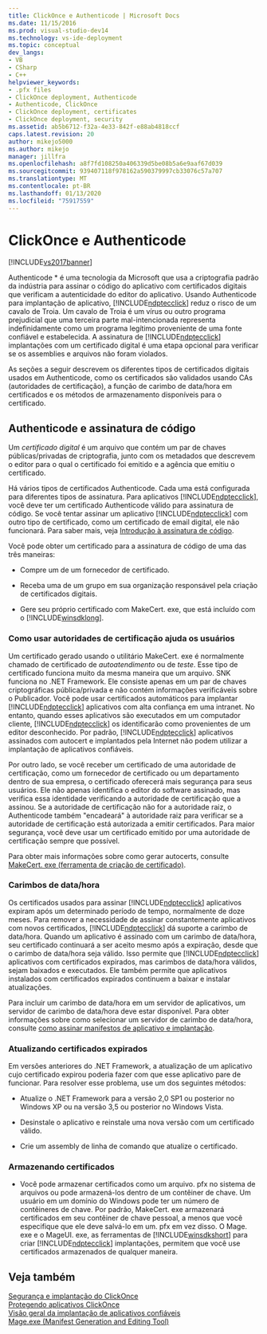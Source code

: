 ```yaml
---
title: ClickOnce e Authenticode | Microsoft Docs
ms.date: 11/15/2016
ms.prod: visual-studio-dev14
ms.technology: vs-ide-deployment
ms.topic: conceptual
dev_langs:
- VB
- CSharp
- C++
helpviewer_keywords:
- .pfx files
- ClickOnce deployment, Authenticode
- Authenticode, ClickOnce
- ClickOnce deployment, certificates
- ClickOnce deployment, security
ms.assetid: ab5b6712-f32a-4e33-842f-e88ab4818ccf
caps.latest.revision: 20
author: mikejo5000
ms.author: mikejo
manager: jillfra
ms.openlocfilehash: a8f7fd108250a406339d5be08b5a6e9aaf67d039
ms.sourcegitcommit: 939407118f978162a590379997cb33076c57a707
ms.translationtype: MT
ms.contentlocale: pt-BR
ms.lasthandoff: 01/13/2020
ms.locfileid: "75917559"
---
```

# <a name="clickonce-and-authenticode"></a>ClickOnce e Authenticode
[!INCLUDE[vs2017banner](../includes/vs2017banner.md)]

Authenticode * é uma tecnologia da Microsoft que usa a criptografia padrão da indústria para assinar o código do aplicativo com certificados digitais que verificam a autenticidade do editor do aplicativo. Usando Authenticode para implantação de aplicativo, [!INCLUDE[ndptecclick](../includes/ndptecclick-md.md)] reduz o risco de um cavalo de Troia. Um cavalo de Troia é um vírus ou outro programa prejudicial que uma terceira parte mal-intencionada representa indefinidamente como um programa legítimo proveniente de uma fonte confiável e estabelecida. A assinatura de [!INCLUDE[ndptecclick](../includes/ndptecclick-md.md)] implantações com um certificado digital é uma etapa opcional para verificar se os assemblies e arquivos não foram violados.  
  
 As seções a seguir descrevem os diferentes tipos de certificados digitais usados em Authenticode, como os certificados são validados usando CAs (autoridades de certificação), a função de carimbo de data/hora em certificados e os métodos de armazenamento disponíveis para o certificado.  
  
## <a name="authenticode-and-code-signing"></a>Authenticode e assinatura de código  
 Um *certificado digital* é um arquivo que contém um par de chaves públicas/privadas de criptografia, junto com os metadados que descrevem o editor para o qual o certificado foi emitido e a agência que emitiu o certificado.  
  
 Há vários tipos de certificados Authenticode. Cada uma está configurada para diferentes tipos de assinatura. Para aplicativos [!INCLUDE[ndptecclick](../includes/ndptecclick-md.md)], você deve ter um certificado Authenticode válido para assinatura de código. Se você tentar assinar um aplicativo [!INCLUDE[ndptecclick](../includes/ndptecclick-md.md)] com outro tipo de certificado, como um certificado de email digital, ele não funcionará. Para saber mais, veja [Introdução à assinatura de código](https://msdn.microsoft.com/library/ms537361.aspx).  
  
 Você pode obter um certificado para a assinatura de código de uma das três maneiras:  
  
- Compre um de um fornecedor de certificado.  
  
- Receba uma de um grupo em sua organização responsável pela criação de certificados digitais.  
  
- Gere seu próprio certificado com MakeCert. exe, que está incluído com o [!INCLUDE[winsdklong](../includes/winsdklong-md.md)].  
  
### <a name="how-using-certificate-authorities-helps-users"></a>Como usar autoridades de certificação ajuda os usuários  
 Um certificado gerado usando o utilitário MakeCert. exe é normalmente chamado de certificado de *autoatendimento* ou de *teste*. Esse tipo de certificado funciona muito da mesma maneira que um arquivo. SNK funciona no .NET Framework. Ele consiste apenas em um par de chaves criptográficas pública/privada e não contém informações verificáveis sobre o Publicador. Você pode usar certificados automáticos para implantar [!INCLUDE[ndptecclick](../includes/ndptecclick-md.md)] aplicativos com alta confiança em uma intranet. No entanto, quando esses aplicativos são executados em um computador cliente, [!INCLUDE[ndptecclick](../includes/ndptecclick-md.md)] os identificarão como provenientes de um editor desconhecido. Por padrão, [!INCLUDE[ndptecclick](../includes/ndptecclick-md.md)] aplicativos assinados com autocert e implantados pela Internet não podem utilizar a implantação de aplicativos confiáveis.  
  
 Por outro lado, se você receber um certificado de uma autoridade de certificação, como um fornecedor de certificado ou um departamento dentro de sua empresa, o certificado oferecerá mais segurança para seus usuários. Ele não apenas identifica o editor do software assinado, mas verifica essa identidade verificando a autoridade de certificação que a assinou. Se a autoridade de certificação não for a autoridade raiz, o Authenticode também "encadeará" à autoridade raiz para verificar se a autoridade de certificação está autorizada a emitir certificados. Para maior segurança, você deve usar um certificado emitido por uma autoridade de certificação sempre que possível.  
  
 Para obter mais informações sobre como gerar autocerts, consulte [MakeCert. exe (ferramenta de criação de certificado)](https://msdn.microsoft.com/library/b0343f8e-9c41-4852-a85c-f8a0c408cf0d).  
  
### <a name="timestamps"></a>Carimbos de data/hora  
 Os certificados usados para assinar [!INCLUDE[ndptecclick](../includes/ndptecclick-md.md)] aplicativos expiram após um determinado período de tempo, normalmente de doze meses. Para remover a necessidade de assinar constantemente aplicativos com novos certificados, [!INCLUDE[ndptecclick](../includes/ndptecclick-md.md)] dá suporte a carimbo de data/hora. Quando um aplicativo é assinado com um carimbo de data/hora, seu certificado continuará a ser aceito mesmo após a expiração, desde que o carimbo de data/hora seja válido. Isso permite que [!INCLUDE[ndptecclick](../includes/ndptecclick-md.md)] aplicativos com certificados expirados, mas carimbos de data/hora válidos, sejam baixados e executados. Ele também permite que aplicativos instalados com certificados expirados continuem a baixar e instalar atualizações.  
  
 Para incluir um carimbo de data/hora em um servidor de aplicativos, um servidor de carimbo de data/hora deve estar disponível. Para obter informações sobre como selecionar um servidor de carimbo de data/hora, consulte [como assinar manifestos de aplicativo e implantação](../ide/how-to-sign-application-and-deployment-manifests.md).  
  
### <a name="updating-expired-certificates"></a>Atualizando certificados expirados  
 Em versões anteriores do .NET Framework, a atualização de um aplicativo cujo certificado expirou poderia fazer com que esse aplicativo pare de funcionar. Para resolver esse problema, use um dos seguintes métodos:  
  
- Atualize o .NET Framework para a versão 2,0 SP1 ou posterior no Windows XP ou na versão 3,5 ou posterior no Windows Vista.  
  
- Desinstale o aplicativo e reinstale uma nova versão com um certificado válido.  
  
- Crie um assembly de linha de comando que atualize o certificado.  
  
### <a name="storing-certificates"></a>Armazenando certificados  
  
- Você pode armazenar certificados como um arquivo. pfx no sistema de arquivos ou pode armazená-los dentro de um contêiner de chave. Um usuário em um domínio do Windows pode ter um número de contêineres de chave. Por padrão, MakeCert. exe armazenará certificados em seu contêiner de chave pessoal, a menos que você especifique que ele deve salvá-lo em um. pfx em vez disso. O Mage. exe e o MageUI. exe, as ferramentas de [!INCLUDE[winsdkshort](../includes/winsdkshort-md.md)] para criar [!INCLUDE[ndptecclick](../includes/ndptecclick-md.md)] implantações, permitem que você use certificados armazenados de qualquer maneira.  
  
## <a name="see-also"></a>Veja também  
 [Segurança e implantação do ClickOnce](../deployment/clickonce-security-and-deployment.md)   
 [Protegendo aplicativos ClickOnce](../deployment/securing-clickonce-applications.md)   
 [Visão geral da implantação de aplicativos confiáveis](../deployment/trusted-application-deployment-overview.md)   
 [Mage.exe (Manifest Generation and Editing Tool)](https://msdn.microsoft.com/library/77dfe576-2962-407e-af13-82255df725a1)
